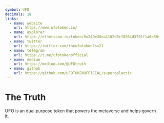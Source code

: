 ```yaml
---
symbol: UFO
decimals: 18
links:
  - name: website
    url: https://www.ufotoken.io/
  - name: explorer
    url: https://etherscan.io/token/0x249e38ea4102d0cf8264d3701f1a0e39c4f2dc3b
  - name: twitter
    url: https://twitter.com/theufotoken?s=21
  - name: telegram
    url: https://t.me/ufotokenofficial
  - name: medium
    url: https://medium.com/@UFOtruth
  - name: github
    url: https://github.com/UFOTOKENOFFICIAL/supergalactic
---
```


# The Truth

UFO is an dual purpose token that powers the metaverse and helps govern it.
